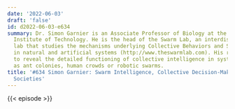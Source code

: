 ```yaml
---
date: '2022-06-03'
draft: 'false'
id: d2022-06-03-e634
summary: Dr. Simon Garnier is an Associate Professor of Biology at the New Jersey
  Institute of Technology. He is the head of the Swarm Lab, an interdisciplinary research
  lab that studies the mechanisms underlying Collective Behaviors and Swarm Intelligence
  in natural and artificial systems (http://www.theswarmlab.com). His research aims
  to reveal the detailed functioning of collective intelligence in systems as diverse
  as ant colonies, human crowds or robotic swarms.
title: '#634 Simon Garnier: Swarm Intelligence, Collective Decision-Making, and Human
  Societies'
---
```

{{< episode >}}
